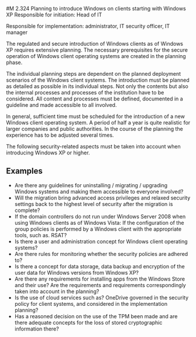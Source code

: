 #M 2.324 Planning to introduce Windows on clients starting with Windows XP
Responsible for initiation: Head of IT

Responsible for implementation: administrator, IT security officer, IT manager

The regulated and secure introduction of Windows clients as of Windows XP requires extensive planning. The necessary prerequisites for the secure operation of Windows client operating systems are created in the planning phase.

The individual planning steps are dependent on the planned deployment scenarios of the Windows client systems. The introduction must be planned as detailed as possible in its individual steps. Not only the contents but also the internal processes and processes of the institution have to be considered. All content and processes must be defined, documented in a guideline and made accessible to all involved.

In general, sufficient time must be scheduled for the introduction of a new Windows client operating system. A period of half a year is quite realistic for larger companies and public authorities. In the course of the planning the experience has to be adjusted several times.

The following security-related aspects must be taken into account when introducing Windows XP or higher.



## Examples 
* Are there any guidelines for uninstalling / migrating / upgrading Windows systems and making them accessible to everyone involved?
* Will the migration bring advanced access privileges and relaxed security settings back to the highest level of security after the migration is complete?
* If the domain controllers do not run under Windows Server 2008 when using Windows clients as of Windows Vista: If the configuration of the group policies is performed by a Windows client with the appropriate tools, such as. RSAT?
* Is there a user and administration concept for Windows client operating systems?
* Are there rules for monitoring whether the security policies are adhered to?
* Is there a concept for data storage, data backup and encryption of the user data for Windows versions from Windows XP?
* Are there any requirements for installing apps from the Windows Store and their use? Are the requirements and requirements correspondingly taken into account in the planning?
* Is the use of cloud services such as? OneDrive governed in the security policy for client systems, and considered in the implementation planning?
* Has a reasoned decision on the use of the TPM been made and are there adequate concepts for the loss of stored cryptographic information there?




